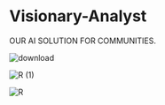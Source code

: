 # Visionary-Analyst
OUR AI SOLUTION FOR COMMUNITIES.




![download](https://github.com/Visionary-Analyst/Visionary-Analyst/assets/142450984/5beb5240-0f8b-4c5e-a606-f55fc7a1f13b)

![R (1)](https://github.com/Visionary-Analyst/Visionary-Analyst/assets/142450984/84e3cec3-72a2-42c5-9a4e-af9b4a3f75ad)

![R](https://github.com/Visionary-Analyst/Visionary-Analyst/assets/142450984/56129df2-636b-4480-ba25-978466b829e4)

